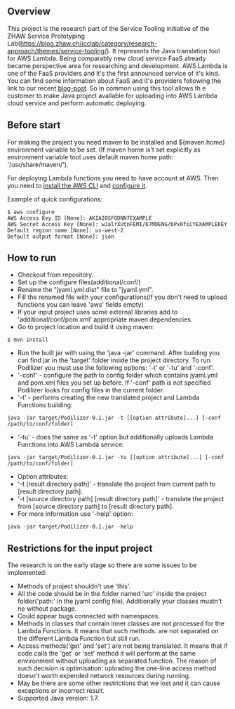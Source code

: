 ## Overview
 This project is the research part of the Service Tooling initiative of the ZHAW Service Prototyping Lab(https://blog.zhaw.ch/icclab/category/research-approach/themes/service-tooling/).
 It represents the Java translation tool for AWS Lambda. Being comparably new cloud service FaaS already became perspective area for
researching and development. AWS Lambda is one of the FaaS providers and it's the first announced service of it's kind. You can find some
information about FaaS and it's providers following the link to our recent [blog-post](https://blog.zhaw.ch/icclab/faas-function-hosting-services-and-their-technical-characteristics/).
So in common using this tool allows th e customer to make Java project available for uploading into AWS Lambda cloud service and perform automatic deploying.

## Before start
 For making the project you need maven to be installed and ${maven.home} environment variable to be set. (If maven home
 is't set explicitly as environment variable tool uses default maven home path: '/usr/share/maven/').

 For deploying Lambda functions you need to have account at AWS. Then you need to
  [install the AWS CLI](http://docs.aws.amazon.com/cli/latest/userguide/installing.html) and
  [configure it](http://docs.aws.amazon.com/cli/latest/userguide/cli-chap-getting-started.html).

 Example of quick configurations:
 ```
 $ aws configure
 AWS Access Key ID [None]: AKIAIOSFODNN7EXAMPLE
 AWS Secret Access Key [None]: wJalrXUtnFEMI/K7MDENG/bPxRfiCYEXAMPLEKEY
 Default region name [None]: us-west-2
 Default output format [None]: json
 ```

## How to run
 * Checkout from repository.
 * Set up the configure files(additional/conf/)
  * Rename the "jyaml.yml.dist" file to "jyaml.yml".
  * Fill the renamed file with your configurations(if you don't need to upload functions you can leave 'aws' fields empty)
  * If your input project uses some external libraries add to 'additional/conf/pom.xml' appropriate maven dependencies.
 * Go to project location and build it using maven:
 ```
 $ mvn install
 ```
 * Run the built jar with using the 'java -jar' command. After building you can find jar in the 'target' folder inside the
  project directory. To run Podilizer you must use the following options: '-t' or '-tu' and '-conf'.
  * '-conf' - configure the path to config folder which contains jyaml.yml and pom.xml files you set up before.
  If '-conf' path is not specified Podilizer looks for config files in the current folder.
  * '-t' - performs creating the new translated project and Lambda Functions building:
  ```
  java -jar target/Podilizer-0.1.jar -t [[option attribute]...] [-conf /path/to/conf/folder]
  ```
  * '-tu' - does the same as '-t' option but additionally uploads Lambda Functions into AWS Lambda service:
  ```
  java -jar target/Podilizer-0.1.jar -tu [[option attribute]...] [-conf /path/to/conf/folder]
  ```
  * Option attributes:
   * '-t [result directory path]' - translate the project from current path to [result directory path].
   * '-t [source directory path] [result directory path]' - translate the project from [source directory path]
  to [result directory path].
  * For more information use '-help' option:
  ```
  java -jar target/Podilizer-0.1.jar -help
  ```


## Restrictions for the input project
The research is on the early stage so there are some issues to be implemented:
 * Methods of project shouldn't use 'this'.
 * All the code should be in the folder named 'src' inside the project folder('path:' in the jyaml config file).
 Additionally your classes mustn't ne without package.
 * Could appear bugs connected with namespaces.
 * Methods in classes that contain inner classes are not processed for the Lambda Functions. It means that such methods.
    are not separated on the different Lambda Function but still run.
 * Access methods('get' and 'set') are not being translated. It means that if code calls the 'get'
 or 'set' method it will perform at the same environment without uploading as separated function. The reason of such
 decision is optimisation: uploading the one-line access method doesn't worth expended network resources during running.
 * May be there are some other restrictions that we lost and it can cause exceptions or incorrect result.
 * Supported Java version: 1.7.
